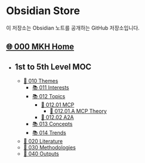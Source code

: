 # Obsidian Store

이 저장소는 Obsidian 노트를 공개하는 GitHub 저장소입니다.

## [🌐 000 MKH Home](obsidian_store/🌐%20000%20MKH%20Home.md)

- ## 1st to 5th Level MOC
	- [📖 010 Themes](obsidian_store/📂%201st%20Level%20MOC/📖%20010%20Themes.md)
		- [📚 011 Interests](obsidian_store/📂%202nd%20Level%20MOC/📂%20010%20Themes/📚%20011%20Interests.md)
		- [📚 012 Topics](obsidian_store/📂%202nd%20Level%20MOC/📂%20010%20Themes/📚%20012%20Topics.md)
			- [📗 012.01 MCP](obsidian_store/📂%203rd%20Level%20MOC/012.01%20MCP/📗%20012.01%20MCP.md)
				- [📑 012.01.A MCP Theory](obsidian_store/📂%203rd%20Level%20MOC/012.01%20MCP/012.01.A%20MCP%20Theory/📑%20012.01.A%20MCP%20Theory.md)
			- [📗 012.02 A2A](obsidian_store/📂%203rd%20Level%20MOC/012.02%20A2A/📗%20012.02%20%20A2A.md)
		- [📚 013 Concepts](obsidian_store/📂%202nd%20Level%20MOC/📂%20010%20Themes/📚%20013%20Concepts.md)
		- [📚 014 Trends](obsidian_store/📂%202nd%20Level%20MOC/📂%20010%20Themes/📚%20014%20Trends.md)
	- [📖 020 Literature](obsidian_store/📂%201st%20Level%20MOC/📖%20020%20Literature.md)
	- [📖 030 Methodologies](obsidian_store/📂%201st%20Level%20MOC/📖%20030%20Methodologies.md)
	- [📖 040 Outputs](obsidian_store/📂%201st%20Level%20MOC/📖%20040%20Outputs.md)
